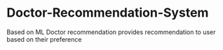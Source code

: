 # Doctor-Recommendation-System
Based on ML Doctor recommendation provides recommendation to user based on their preference
